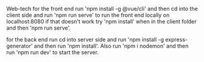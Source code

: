 Web-tech
for the front end run 'npm install -g @vue/cli' and then cd into the client side and run 'npm run serve' to run the front end locally on localhost:8080 if that doesn't work try 'npm install' when in the client folder and then 'npm run serve'.

for the back end run cd into server side and run 'npm install -g express-generator' and then run 'npm install'. Also run 'npm i nodemon' and then run 'npm run dev' to start the server.
